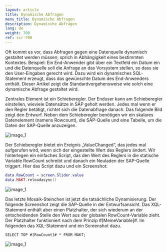 ```yaml
---
layout: article
title: Dynamische Abfragen
menu_title: Dynamische Abfragen
description: Dynamische Abfragen
lang: de
weight: 700
ref: scr-700
---
```

Oft kommt es vor, dass Abfragen gegen eine Datenquelle dynamisch gestaltet werden müssen; sprich in Abhängigkeit eines bestimmten Kontextes. Beispiel: Ein End-Anwender gibt über ein Textfeld ein Datum ein und die Datenquelle soll die Anfrage an das Vorsystem stellen, so dass sie den User-Eingaben gerecht wird. Dazu wird ein dynamisches SQL-Statement erzeugt, dass das gewünschte Datum des End-Anwenders enthält. Dieser Artikel zeigt die Standardvorgehensweise wie solch eine dynamische Abfrage gestaltet wird.

Zentrales Element ist ein Schieberegler. Der Enduser kann am Schieberegler einstellen, wieviele Datensätze in SAP geholt werden. Jedes mal wenn er den Regler betätigt, richtet sich die Datenabfrage danach. Das folgende Bild zeigt den Entwurf. Neben dem Schieberegler benötigen wir ein skalares Datenelement (namens Rowcount), die SAP-Quelle und eine Tabelle, um die Daten der SAP-Quelle anzuzeigen.



![image_1](/assets/images/scripting/queries/misc_dynamische_Abfrage_01.png)

Der Schieberegler bietet ein Ereignis „ValueChanged“, das jedes mal aufgerufen wird, wenn sich der eingestellte Wert des Reglers ändert. Wir hinterlegen ein einfaches Script, das den Wert des Reglers in die statische Variable RowCount schreibt und danach ein Neuladen der SAP-Quelle triggert. Hier das Script dazu und ein Screenshot:

```lua
data.RowCount = screen.Slider.value
data.MAKT.reloadasync()
```

![image_1](/assets/images/scripting/queries/misc_dynamische_Abfrage_02.png)

Das letzte Mosaik-Steinchen ist jetzt die tatsächliche Dynamisierung. Der folgende Screenshot zeigt die SAP-Quelle in der Entwurfsansicht. Das XQL-Statement enthält aber einen Platzhalter, der sich wiederum an der entscheidenden Stelle den Wert aus der globalen RowCount-Variable zieht. Der Platzhalter funktioniert nach dem Prinzip #[MeineVariable]#. Im folgenden das XQL-Statement und ein Screenshot dazu.

`SELECT TOP #[RowCount]# * FROM MAKT;`

![image_1](/assets/images/scripting/queries/misc_dynamische_Abfrage_03.png)
